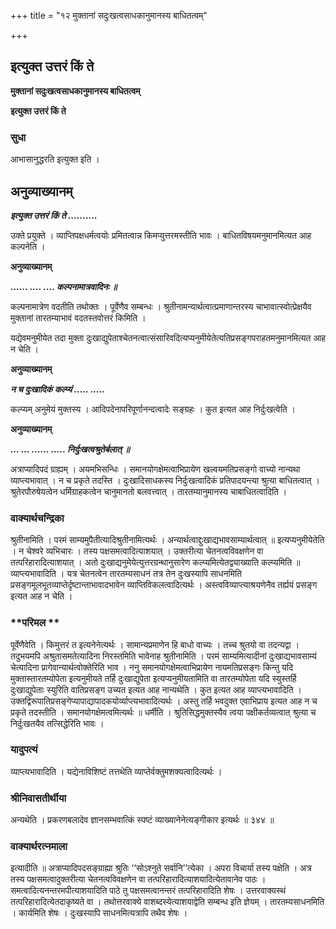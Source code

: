 +++
title = "१२ मुक्तानां सदुःखत्वसाधकानुमानस्य बाधितत्वम्"

+++


## इत्युक्त उत्तरं किं ते

**मुक्तानां सदुःखत्वसाधकानुमानस्य बाधितत्वम्**

**इत्युक्त उत्तरं किं ते**

### **सुधा**

आभासानुद्धरति इत्युक्त इति ।

## **अनुव्याख्यानम्**

***इत्युक्त उत्तरं किं ते ..........***

उक्ते प्रयुक्ते । व्याप्तिपक्षधर्मत्वयोः प्रमितत्वान्न किमप्युत्तरमस्तीति भावः । बाधितविषयमनुमानमित्यत आह कल्पनेति ।

**अनुव्याख्यानम्**

***...... .... .... कल्पनामात्रवादिनः ॥***

कल्पनामात्रेण वदतीति तथोक्तः । पूर्वेणैव सम्बन्धः । श्रुतीनामन्यार्थत्वात्प्रमाणान्तरस्य चाभावात्स्वोत्प्रेक्षयैव मुक्तानां तारतम्याभावं वदतस्तवोत्तरं किमिति ।

यद्येवमनुमीयेत तदा मुक्ता दुःखाद्युपेताश्चेतनत्वात्संसारिवदित्यप्यनुमीयेतेत्यतिप्रसङ्गपराहतमनुमानमित्यत आह न चेति ।

**अनुव्याख्यानम्**

***न च दुःखादिकं कल्प्यं ..... .....***

कल्प्यम् अनुमेयं मुक्तस्य । आदिपदेनापरिपूर्णानन्दत्वादेः सङ्ग्रहः । कुत इत्यत आह निर्दुःखत्वेति ।

**अनुव्याख्यानम्**

***... ... ...... ..... निर्दुःखत्वश्रुतेर्बलात् ॥***

अत्राप्यादिपदं ग्राह्यम् । अयमभिसन्धिः । समानयोगक्षेमत्वाभिप्रायेण खल्वयमतिप्रसङ्गो वाच्यो नान्यथा व्याप्त्यभावात् । न च प्रकृते तदस्ति । दुःखादिसाधकस्य निर्दुःखत्वादिकं प्रतिपादयन्त्या श्रुत्या बाधितत्वात् । श्रुतेरपौरुषेयत्वेन धर्मिग्राहकत्वेन चानुमानतो बलवत्त्वात् । तारतम्यानुमानस्य चाबाधितत्वादिति ।

### **वाक्यार्थचन्द्रिका**

श्रुतीनामिति । परमं साम्यमुपैतीत्यादिश्रुतीनामित्यर्थः । अन्यार्थत्वाद्दुःखाद्यभावसाम्यार्थत्वात् ॥ इत्यप्यनुमीयेतेति । न चेश्वरे व्यभिचारः । तस्य पक्षसमत्वादित्याशयात् । उक्तरीत्या चेतनत्वविवक्षणेन वा तत्परिहारादित्याशयात् । अतो दुःखाद्यनुमेयेत्युत्तरग्रन्थानुसारेण कल्प्यमित्येतद्व्याख्याति कल्प्यमिति ॥ व्याप्त्यभावादिति । यत्र चेतनत्वेन तारतम्यसाधनं तत्र तेन दुःखस्यापि साधनमिति प्रसङ्गमूलभूतव्याप्तेर्दृष्टान्ताभावादभावेन व्याप्तिविकलत्वादित्यर्थः । अस्त्वविव्याप्त्याश्रयणेनैव तर्ह्ययं प्रसङ्ग इत्यत आह न चेति ।

### **परिमल **

पूर्वेणैवेति । किमुत्तरं त इत्यनेनेत्यर्थः । सामान्यप्रमाणेन हि बाधो वाच्यः । तच्च श्रुतयो वा तदन्यद्वा । तदुभयमपि अश्रुतासमतेत्यादिना निरस्तमिति भावेनाह श्रुतीनामिति । परमं साम्यमित्यादीनां दुःखाद्यभावसाम्यं चेत्यादिना प्रागेवान्यार्थत्वोक्तेरिति भाव । ननु समानयोगक्षेमत्वाभिप्रायेण नायमतिप्रसङ्गः किन्तु यदि मुक्तास्तारतम्योपेता इत्यनुमीयते तर्हि दुःखाद्युपेता इत्यप्यनुमीयतामिति वा तारतम्योपेता यदि स्युस्तर्हि दुःखाद्युपेताः स्युरिति वातिप्रसङ्ग उच्यत इत्यत आह नान्यथेति । कुत इत्यत आह व्याप्त्यभावादिति । उक्तद्विरूपातिप्रसङ्गेप्यापाद्यापादकयोर्व्याप्त्यभावादित्यर्थः । अस्तु तर्हि भवदुक्त एवाभिप्राय इत्यत आह न च प्रकृते तदस्तीति । समानयोगक्षेमत्वमित्यर्थः ॥ धर्मीति । श्रुतिसिद्धमुक्तस्यैव त्वया पक्षीकर्तव्यत्वात् श्रुत्या च निर्दुःखतयैव तत्सिद्धेरिति भावः ।

### **यादुपत्यं**

व्याप्त्यभावादिति । यद्येनाविशिष्टं तत्तथेति व्याप्तेर्वक्तुमशक्यत्वादित्यर्थः ।

### **श्रीनिवासतीर्थीया**

अन्यथेति । प्रकरणबलादेव ज्ञानसम्भवात्किं स्पष्टं व्याख्यानेनेत्यङ्गीकार इत्यर्थः ॥ ३४४ ॥

### **वाक्यार्थरत्नमाला**

इत्यादीति ॥ अत्राप्यादिपदसङ्ग्राह्या श्रुतिः ‘‘सोऽश्नुते सर्वानि’’त्येका । अपरा विचार्या तस्य पक्षेति । अत्र तस्य पक्षसमत्वादुक्तरीत्या चेतनत्वविवक्षणेन वा तत्परिहारादित्याशयादित्येतावानेव पाठः । समत्वादित्यनन्तरमपीत्याशयादिति पाठे तु पक्षसमत्वानन्तरं तत्परिहारादिति शेषः । उत्तरवाक्यस्थं तत्परिहारादित्येतदाकृष्यते वा । तथोत्तरवाक्ये वाशब्दस्येत्याशयाद्वेति सम्बन्ध इति ज्ञेयम् । तारतम्यसाधनमिति । कार्यमिति शेषः । दुःखस्यापि साधनमित्यत्रापि तथैव शेषः ।

